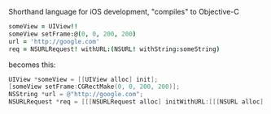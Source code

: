 Shorthand language for iOS development, "compiles" to Objective-C

```coffee
someView = UIView!!
someView setFrame:@(0, 0, 200, 200)
url = 'http://google.com'
req = NSURLRequest! withURL:(NSURL! withString:someString)
```

becomes this:

```objective-c
UIView *someView = [[UIView alloc] init];
[someView setFrame:CGRectMake(0, 0, 200, 200)];
NSString *url = @"http://google.com";
NSURLRequest *req = [[[NSURLRequest alloc] initWithURL:[[[NSURL alloc] initWithString:someString] autorelease]] autorelease];
```